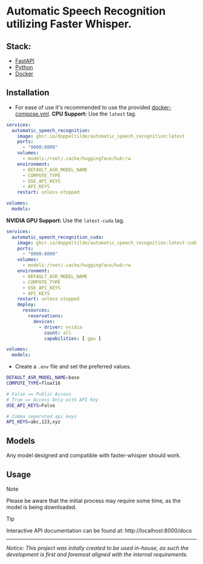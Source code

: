 # Automatic Speech Recognition utilizing Faster Whisper.

## Stack:
- [FastAPI](https://fastapi.tiangolo.com)
- [Python](https://www.python.org)
- [Docker](https://docker.com)

## Installation

- For ease of use it's recommended to use the provided [docker-compose.yml](https://github.com/doppeltilde/automatic_speech_recognition/blob/main/docker-compose.yml).
**CPU Support:** Use the `latest` tag.
```yml
services:
  automatic_speech_recognition:
    image: ghcr.io/doppeltilde/automatic_speech_recognition:latest
    ports:
      - "8000:8000"
    volumes:
      - models:/root/.cache/huggingface/hub:rw
    environment:
      - DEFAULT_ASR_MODEL_NAME
      - COMPUTE_TYPE
      - USE_API_KEYS
      - API_KEYS
    restart: unless-stopped

volumes:
  models:
```

**NVIDIA GPU Support:** Use the `latest-cuda` tag.
```yml
services:
  automatic_speech_recognition_cuda:
    image: ghcr.io/doppeltilde/automatic_speech_recognition:latest-cuda
    ports:
      - "8000:8000"
    volumes:
      - models:/root/.cache/huggingface/hub:rw
    environment:
      - DEFAULT_ASR_MODEL_NAME
      - COMPUTE_TYPE
      - USE_API_KEYS
      - API_KEYS
    restart: unless-stopped
    deploy:
      resources:
        reservations:
          devices:
            - driver: nvidia
              count: all
              capabilities: [ gpu ]

volumes:
  models:
```


- Create a `.env` file and set the preferred values.
```sh
DEFAULT_ASR_MODEL_NAME=base
COMPUTE_TYPE=float16

# False == Public Access
# True == Access Only with API Key
USE_API_KEYS=False

# Comma seperated api keys
API_KEYS=abc,123,xyz
```

## Models
Any model designed and compatible with faster-whisper should work.

## Usage

> [!NOTE]
> Please be aware that the initial process may require some time, as the model is being downloaded.

> [!TIP]
> Interactive API documentation can be found at: http://localhost:8000/docs

---

_Notice:_ _This project was initally created to be used in-house, as such the
development is first and foremost aligned with the internal requirements._